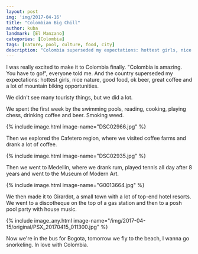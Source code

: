 ```yaml
---
layout: post
img: 'img/2017-04-16'
title: "Colombian Big Chill​"
author: kuba
landmark: [El Manzano]
categories: [Colombia]
tags: [nature, pool, culture, food, city]
description: "Colombia superseded my expectations: hottest girls, nice nature, good food, ok beer, great coffee and a lot of mountain biking opportunities. This is what we do in Colombia."
---
```


I was really excited to make it to Colombia finally. "Colombia is amazing. You have to go!", everyone told me. And the country superseded my expectations: hottest girls, nice nature, good food, ok beer, great coffee and a lot of mountain biking opportunities. 

We didn't see many touristy things, but we did a lot. 

We spent the first week by the swimming pools, reading, cooking, playing chess, drinking coffee and beer. Smoking weed. 

{% include image.html image-name="DSC02966.jpg" %}

Then we explored the Cafetero region, where we visited coffee farms and drank a lot of coffee.

{% include image.html image-name="DSC02935.jpg" %}

Then we went to Medellin, where we drank rum, played tennis all day after 8 years and went to the Museum of Modern Art. 

{% include image.html image-name="G0013664.jpg" %}

We then made it to Girardot, a small town with a lot of top-end hotel resorts. We went to a discotheque on the top of a gas station and then to a posh pool party with house music. 

{% include image_any.html image-name="/img/2017-04-15/original/PSX_20170415_011300.jpg" %}

Now we're in the bus for Bogota, tomorrow we fly to the beach, I wanna go snorkeling. In love with Colombia.